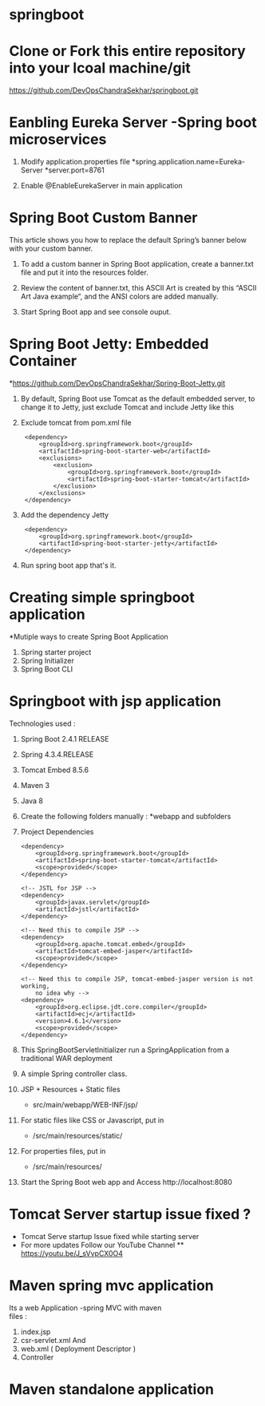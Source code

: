 # springboot
# Clone or Fork this entire repository into your lcoal machine/git
  https://github.com/DevOpsChandraSekhar/springboot.git 

# Eanbling Eureka Server -Spring boot microservices

1. Modify application.properties file
  *spring.application.name=Eureka-Server 
  *server.port=8761
  
2. Enable @EnableEurekaServer in main application 

# Spring Boot Custom Banner 
  This article shows you how to replace the default Spring’s banner below with your custom banner.
  1. To add a custom banner in Spring Boot application, create a banner.txt file and put it into the resources folder.
  
  2. Review the content of banner.txt, this ASCII Art is created by this “ASCII Art Java example“, and the ANSI colors are added manually.
  
  3. Start Spring Boot app and see console ouput.



# Spring Boot Jetty: Embedded Container

*https://github.com/DevOpsChandraSekhar/Spring-Boot-Jetty.git

1. By default, Spring Boot use Tomcat as the default embedded server, to change it to Jetty, just exclude Tomcat and include Jetty like this

2. Exclude tomcat from pom.xml file 
    <!-- Tomcat embedded container to be removed -->

        <dependency>
			<groupId>org.springframework.boot</groupId>
			<artifactId>spring-boot-starter-web</artifactId>
			<exclusions>
				<exclusion>
					<groupId>org.springframework.boot</groupId>
					<artifactId>spring-boot-starter-tomcat</artifactId>
				</exclusion>
			</exclusions>
		</dependency>
		
3. Add the dependency Jetty 

        <dependency>
			<groupId>org.springframework.boot</groupId>
			<artifactId>spring-boot-starter-jetty</artifactId>
		</dependency>

4. Run spring boot app that's it.


# Creating simple springboot application
 *Mutiple ways to create Spring Boot Application
  1. Spring starter project
  2. Spring  Initializer
  3. Spring Boot CLI
 
# Springboot with jsp application
  Technologies used :

  1. Spring Boot 2.4.1 RELEASE
  2. Spring 4.3.4.RELEASE
  3. Tomcat Embed 8.5.6
  4. Maven 3
  5. Java 8
 
 1. Create the following folders manually :
   *webapp and subfolders
   
 2. Project Dependencies
    <!-- Tomcat embedded container -->
		<dependency>
			<groupId>org.springframework.boot</groupId>
			<artifactId>spring-boot-starter-tomcat</artifactId>
			<scope>provided</scope>
		</dependency>

		<!-- JSTL for JSP -->
		<dependency>
			<groupId>javax.servlet</groupId>
			<artifactId>jstl</artifactId>
		</dependency>

		<!-- Need this to compile JSP -->
		<dependency>
			<groupId>org.apache.tomcat.embed</groupId>
			<artifactId>tomcat-embed-jasper</artifactId>
			<scope>provided</scope>
		</dependency>

		<!-- Need this to compile JSP, tomcat-embed-jasper version is not working, 
			no idea why -->
		<dependency>
			<groupId>org.eclipse.jdt.core.compiler</groupId>
			<artifactId>ecj</artifactId>
			<version>4.6.1</version>
			<scope>provided</scope>
		</dependency>
 3. This SpringBootServletInitializer run a SpringApplication from a traditional WAR deployment
 
 4. A simple Spring controller class.
 
 5. JSP + Resources + Static files 
    * src/main/webapp/WEB-INF/jsp/
 6. For static files like CSS or Javascript, put in 
    * /src/main/resources/static/
 7. For properties files, put in 
    * /src/main/resources/
 8. Start the Spring Boot web app and Access 
    http://localhost:8080
    

# Tomcat Server startup issue fixed ?
  * Tomcat Serve startup Issue fixed while starting server 
  * For more updates Follow our YouTube Channel 
   ** https://youtu.be/J_sVvpCX0O4  
 
# Maven spring mvc application 
  Its a web Application -spring MVC with maven  
  files :
  1. index.jsp 
  2. csr-servlet.xml And 
  3. web.xml ( Deployment Descriptor )
  4. Controller 

# Maven standalone application
  

